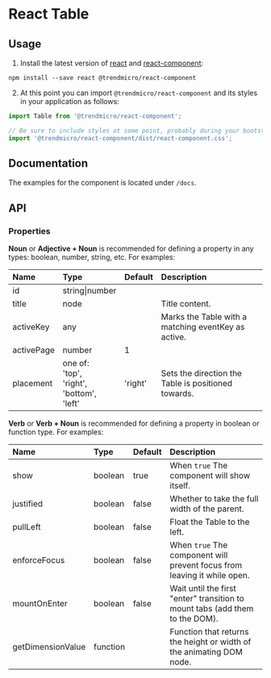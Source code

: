 # React Table

## Usage

1. Install the latest version of [react](https://github.com/facebook/react) and [react-component](https://github.com/trendmicro-frontend/react-component):

```
npm install --save react @trendmicro/react-component
```

2. At this point you can import `@trendmicro/react-component` and its styles in your application as follows:

```js
import Table from '@trendmicro/react-component';

// Be sure to include styles at some point, probably during your bootstraping
import '@trendmicro/react-component/dist/react-component.css';
```

## Documentation

The examples for the component is located under `/docs`.

## API

### Properties

**Noun** or **Adjective + Noun** is recommended for defining a property in any types: boolean, number, string, etc. For examples:

| Name       | Type                                                 | Default | Description                                         |
| :--------- | :--------------------------------------------------- | :------ | :-------------------------------------------------- |
| id         | string\|number                                       |         |
| title      | node                                                 |         | Title content.                                      |
| activeKey  | any                                                  |         | Marks the Table with a matching eventKey as active. |
| activePage | number                                               | 1       |
| placement  | one of:<br>'top',<br>'right',<br>'bottom',<br>'left' | 'right' | Sets the direction the Table is positioned towards. |

**Verb** or **Verb + Noun** is recommended for defining a property in boolean or function type. For examples:

| Name              | Type     | Default | Description                                                                  |
| :---------------- | :------- | :------ | :--------------------------------------------------------------------------- |
| show              | boolean  | true    | When `true` The component will show itself.                                  |
| justified         | boolean  | false   | Whether to take the full width of the parent.                                |
| pullLeft          | boolean  | false   | Float the Table to the left.                                                 |
| enforceFocus      | boolean  | false   | When `true` The component will prevent focus from leaving it while open.     |
| mountOnEnter      | boolean  | false   | Wait until the first "enter" transition to mount tabs (add them to the DOM). |
| getDimensionValue | function |         | Function that returns the height or width of the animating DOM node.         |
